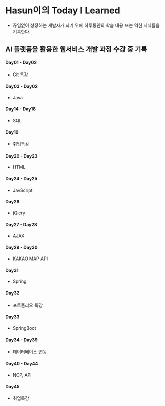 # Hasun이의 Today I Learned

- 끊임없이 성장하는 개발자가 되기 위해 하루동안의 학습 내용 또는 익힌 지식들을 기록한다.



## AI 플랫폼을 활용한 웹서비스 개발 과정 수강 중 기록

#### Day01 - Day02

- Git 특강

#### Day03 - Day02

- Java

#### Day14 - Day18

- SQL

#### Day19

- 취업특강

#### Day20 - Day23

- HTML

#### Day24 - Day25

- JavScript

#### Day26

- jQiery

#### Day27 - Day28

- AJAX

#### Day29 - Day30

- KAKAO MAP API

#### Day31

- Spring

#### Day32

- 포트폴리오 특강

#### Day33

- SpringBoot

#### Day34 - Day39

- 데이터베이스 연동

#### Day40 - Day44

- NCP, API

#### Day45

- 취업특강